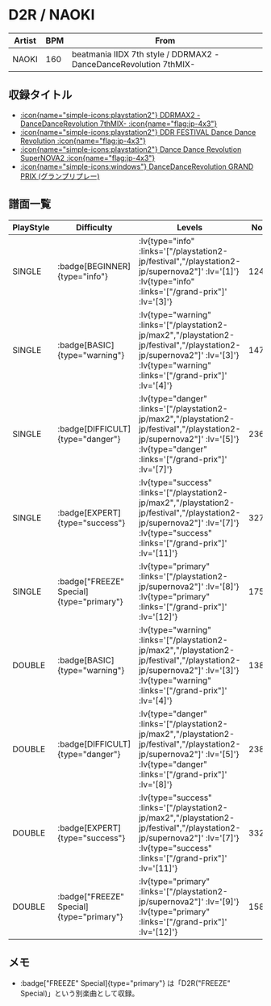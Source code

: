 # D2R / NAOKI

|Artist|BPM|From|
|------|---|----|
|NAOKI|160|beatmania IIDX 7th style / DDRMAX2 -DanceDanceRevolution 7thMIX-|

## 収録タイトル

- [ :icon{name="simple-icons:playstation2"} DDRMAX2 -DanceDanceRevolution 7thMIX- :icon{name="flag:jp-4x3"} ](/playstation2-jp/max2)
- [ :icon{name="simple-icons:playstation2"} DDR FESTIVAL Dance Dance Revolution :icon{name="flag:jp-4x3"} ](/playstation2-jp/festival)
- [ :icon{name="simple-icons:playstation2"} Dance Dance Revolution SuperNOVA2 :icon{name="flag:jp-4x3"} ](/playstation2-jp/supernova2)
- [ :icon{name="simple-icons:windows"} DanceDanceRevolution GRAND PRIX (グランプリプレー)](/grand-prix)

## 譜面一覧

|PlayStyle|Difficulty|Levels|Notes|Movie|
|---------|----------|------|-----|-----|
|SINGLE| :badge[BEGINNER]{type="info"} | :lv{type="info" :links='["/playstation2-jp/festival","/playstation2-jp/supernova2"]' :lv='[1]'}  :lv{type="info" :links='["/grand-prix"]' :lv='[3]'} |124/0||
|SINGLE| :badge[BASIC]{type="warning"} | :lv{type="warning" :links='["/playstation2-jp/max2","/playstation2-jp/festival","/playstation2-jp/supernova2"]' :lv='[3]'}  :lv{type="warning" :links='["/grand-prix"]' :lv='[4]'} |147/5||
|SINGLE| :badge[DIFFICULT]{type="danger"} | :lv{type="danger" :links='["/playstation2-jp/max2","/playstation2-jp/festival","/playstation2-jp/supernova2"]' :lv='[5]'}  :lv{type="danger" :links='["/grand-prix"]' :lv='[7]'} |236/29||
|SINGLE| :badge[EXPERT]{type="success"} | :lv{type="success" :links='["/playstation2-jp/max2","/playstation2-jp/festival","/playstation2-jp/supernova2"]' :lv='[7]'}  :lv{type="success" :links='["/grand-prix"]' :lv='[11]'} |327/7||
|SINGLE| :badge["FREEZE" Special]{type="primary"} | :lv{type="primary" :links='["/playstation2-jp/supernova2"]' :lv='[8]'}  :lv{type="primary" :links='["/grand-prix"]' :lv='[12]'} |175/67||
|DOUBLE| :badge[BASIC]{type="warning"} | :lv{type="warning" :links='["/playstation2-jp/max2","/playstation2-jp/festival","/playstation2-jp/supernova2"]' :lv='[3]'}  :lv{type="warning" :links='["/grand-prix"]' :lv='[4]'} |138/4||
|DOUBLE| :badge[DIFFICULT]{type="danger"} | :lv{type="danger" :links='["/playstation2-jp/max2","/playstation2-jp/festival","/playstation2-jp/supernova2"]' :lv='[5]'}  :lv{type="danger" :links='["/grand-prix"]' :lv='[8]'} |238/10||
|DOUBLE| :badge[EXPERT]{type="success"} | :lv{type="success" :links='["/playstation2-jp/max2","/playstation2-jp/festival","/playstation2-jp/supernova2"]' :lv='[7]'}  :lv{type="success" :links='["/grand-prix"]' :lv='[11]'} |332/0||
|DOUBLE| :badge["FREEZE" Special]{type="primary"} | :lv{type="primary" :links='["/playstation2-jp/supernova2"]' :lv='[9]'}  :lv{type="primary" :links='["/grand-prix"]' :lv='[12]'} |158/54||

## メモ

- :badge["FREEZE" Special]{type="primary"} は「D2R("FREEZE" Special)」という別楽曲として収録。
